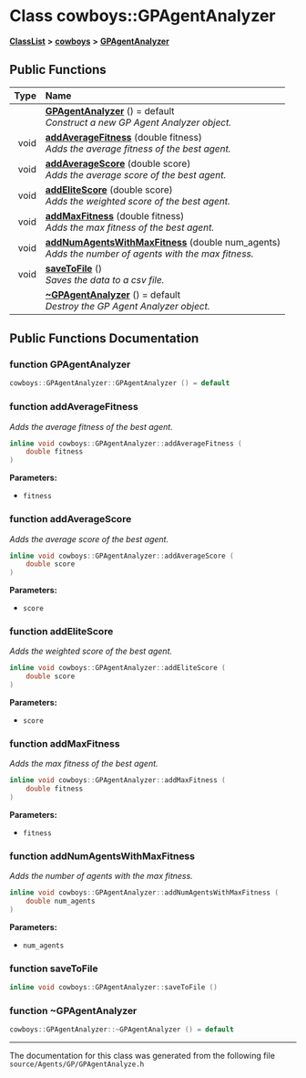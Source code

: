 

# Class cowboys::GPAgentAnalyzer



[**ClassList**](annotated.md) **>** [**cowboys**](namespacecowboys.md) **>** [**GPAgentAnalyzer**](classcowboys_1_1_g_p_agent_analyzer.md)










































## Public Functions

| Type | Name |
| ---: | :--- |
|   | [**GPAgentAnalyzer**](#function-gpagentanalyzer) () = default<br>_Construct a new GP Agent Analyzer object._  |
|  void | [**addAverageFitness**](#function-addaveragefitness) (double fitness) <br>_Adds the average fitness of the best agent._  |
|  void | [**addAverageScore**](#function-addaveragescore) (double score) <br>_Adds the average score of the best agent._  |
|  void | [**addEliteScore**](#function-addelitescore) (double score) <br>_Adds the weighted score of the best agent._  |
|  void | [**addMaxFitness**](#function-addmaxfitness) (double fitness) <br>_Adds the max fitness of the best agent._  |
|  void | [**addNumAgentsWithMaxFitness**](#function-addnumagentswithmaxfitness) (double num\_agents) <br>_Adds the number of agents with the max fitness._  |
|  void | [**saveToFile**](#function-savetofile) () <br>_Saves the data to a csv file._  |
|   | [**~GPAgentAnalyzer**](#function-gpagentanalyzer) () = default<br>_Destroy the GP Agent Analyzer object._  |




























## Public Functions Documentation




### function GPAgentAnalyzer 

```C++
cowboys::GPAgentAnalyzer::GPAgentAnalyzer () = default
```






### function addAverageFitness 

_Adds the average fitness of the best agent._ 
```C++
inline void cowboys::GPAgentAnalyzer::addAverageFitness (
    double fitness
) 
```





**Parameters:**


* `fitness` 




        



### function addAverageScore 

_Adds the average score of the best agent._ 
```C++
inline void cowboys::GPAgentAnalyzer::addAverageScore (
    double score
) 
```





**Parameters:**


* `score` 




        



### function addEliteScore 

_Adds the weighted score of the best agent._ 
```C++
inline void cowboys::GPAgentAnalyzer::addEliteScore (
    double score
) 
```





**Parameters:**


* `score` 




        



### function addMaxFitness 

_Adds the max fitness of the best agent._ 
```C++
inline void cowboys::GPAgentAnalyzer::addMaxFitness (
    double fitness
) 
```





**Parameters:**


* `fitness` 




        



### function addNumAgentsWithMaxFitness 

_Adds the number of agents with the max fitness._ 
```C++
inline void cowboys::GPAgentAnalyzer::addNumAgentsWithMaxFitness (
    double num_agents
) 
```





**Parameters:**


* `num_agents` 




        



### function saveToFile 

```C++
inline void cowboys::GPAgentAnalyzer::saveToFile () 
```






### function ~GPAgentAnalyzer 

```C++
cowboys::GPAgentAnalyzer::~GPAgentAnalyzer () = default
```




------------------------------
The documentation for this class was generated from the following file `source/Agents/GP/GPAgentAnalyze.h`

